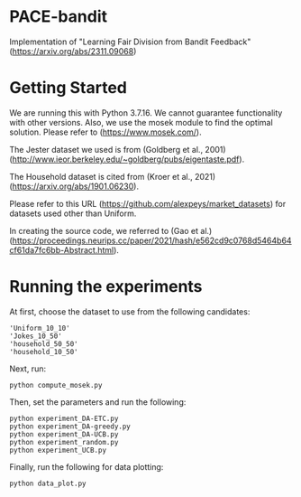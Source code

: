 # PACE-bandit
Implementation of "Learning Fair Division from Bandit Feedback" (https://arxiv.org/abs/2311.09068)



# Getting Started
We are running this with Python 3.7.16. We cannot guarantee functionality with other versions.
Also, we use the mosek module to find the optimal solution. Please refer to (https://www.mosek.com/).

The Jester dataset we used is from (Goldberg et al., 2001) (http://www.ieor.berkeley.edu/~goldberg/pubs/eigentaste.pdf).

The Household dataset is cited from (Kroer et al., 2021) (https://arxiv.org/abs/1901.06230).

Please refer to this URL (https://github.com/alexpeys/market_datasets) for datasets used other than Uniform.

In creating the source code, we referred to (Gao et al.)(https://proceedings.neurips.cc/paper/2021/hash/e562cd9c0768d5464b64cf61da7fc6bb-Abstract.html).

# Running the experiments
At first, choose the dataset to use from the following candidates:

```
'Uniform_10_10'
'Jokes_10_50'
'household_50_50'
'household_10_50'
```

Next, run:
```
python compute_mosek.py  
```


Then, set the parameters and run the following:
```
python experiment_DA-ETC.py
python experiment_DA-greedy.py
python experiment_DA-UCB.py
python experiment_random.py
python experiment_UCB.py
```

Finally, run the following for data plotting:
```
python data_plot.py
```